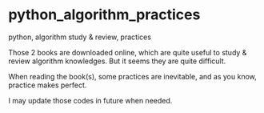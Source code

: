 # python_algorithm_practices
python, algorithm study &amp; review, practices

Those 2 books are downloaded online, which are quite useful to study & review algorithm knowledges.
But it seems they are quite difficult.

When reading the book(s), some practices are inevitable, and as you know, practice makes perfect.

I may update those codes in future when needed.

